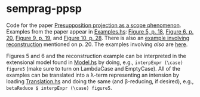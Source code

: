 # semprag-ppsp

Code for the paper [Presupposition projection as a scope
phenomenon](https://ling.auf.net/lingbuzz/006801). Examples from the paper
appear in
[Examples.hs](https://github.com/juliangrove/semprag-ppsp/blob/main/src/Examples.hs):
[Figure 5,
p. 18](https://github.com/juliangrove/semprag-ppsp/blob/main/src/Examples.hs#L30-L34),
[Figure 6,
p. 20](https://github.com/juliangrove/semprag-ppsp/blob/main/src/Examples.hs#L36-L43),
[Figure 9,
p. 19](https://github.com/juliangrove/semprag-ppsp/blob/main/src/Examples.hs#L36-L43),
and [Figure 10,
p. 28](https://github.com/juliangrove/semprag-ppsp/blob/main/src/Examples.hs#L61-L67).
There is also an [example involving
reconstruction](https://github.com/juliangrove/semprag-ppsp/blob/main/src/Examples.hs#L45-L52)
mentioned on p. 20. The examples involving *also* are
[here](https://github.com/juliangrove/semprag-ppsp/blob/main/src/Examples.hs#L69-L78).

Figures 5 and 6 and the reconstruction example can be interpreted in the
extensional model found in
[Model.hs](https://github.com/juliangrove/semprag-ppsp/blob/main/src/Model.hs)
by doing, e.g., `interpExpr (\case) figure5` (make sure to turn on LambdaCase
and EmptyCase). All of the examples can be translated into a λ-term representing
an intension by loading
[Translation.hs](https://github.com/juliangrove/semprag-ppsp/blob/main/src/Translation.hs)
and doing the same (and β-reducing, if desired), e.g., `betaReduce $ interpExpr
(\case) figure5`.
